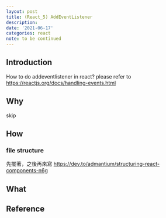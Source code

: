 ```yaml
---
layout: post
title: (React_5) AddEventListener
description:
date: '2021-06-17'
categories: react
note: to be continued
---
```


## Introduction
How to do addeventlistener in react?
please refer to https://reactjs.org/docs/handling-events.html


## Why
skip

## How

### file structure
先擺著，之後再來寫
https://dev.to/admantium/structuring-react-components-n6g

## What

## Reference
